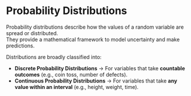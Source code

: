 # Probability Distributions

Probability distributions describe how the values of a random variable are spread or distributed.  
They provide a mathematical framework to model uncertainty and make predictions.

Distributions are broadly classified into:

- **Discrete Probability Distributions** → For variables that take **countable outcomes** (e.g., coin toss, number of defects).  
- **Continuous Probability Distributions** → For variables that take **any value within an interval** (e.g., height, weight, time).

```{tableofcontents}
